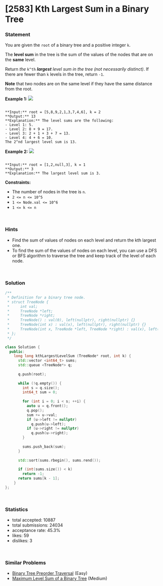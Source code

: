 # [2583] Kth Largest Sum in a Binary Tree



### Statement

You are given the `root` of a binary tree and a positive integer `k`.

The **level sum** in the tree is the sum of the values of the nodes that are on the **same** level.

Return *the* `k^th` ***largest** level sum in the tree (not necessarily distinct)*. If there are fewer than `k` levels in the tree, return `-1`.

**Note** that two nodes are on the same level if they have the same distance from the root.


**Example 1:**
![](https://assets.leetcode.com/uploads/2022/12/14/binaryytreeedrawio-2.png)

```

**Input:** root = [5,8,9,2,1,3,7,4,6], k = 2
**Output:** 13
**Explanation:** The level sums are the following:
- Level 1: 5.
- Level 2: 8 + 9 = 17.
- Level 3: 2 + 1 + 3 + 7 = 13.
- Level 4: 4 + 6 = 10.
The 2^nd largest level sum is 13.

```

**Example 2:**
![](https://assets.leetcode.com/uploads/2022/12/14/treedrawio-3.png)

```

**Input:** root = [1,2,null,3], k = 1
**Output:** 3
**Explanation:** The largest level sum is 3.

```

**Constraints:**
* The number of nodes in the tree is `n`.
* `2 <= n <= 10^5`
* `1 <= Node.val <= 10^6`
* `1 <= k <= n`


<br />

### Hints

- Find the sum of values of nodes on each level and return the kth largest one.
- To find the sum of the values of nodes on each level, you can use a DFS or BFS algorithm to traverse the tree and keep track of the level of each node.

<br />

### Solution

```cpp
/**
 * Definition for a binary tree node.
 * struct TreeNode {
 *     int val;
 *     TreeNode *left;
 *     TreeNode *right;
 *     TreeNode() : val(0), left(nullptr), right(nullptr) {}
 *     TreeNode(int x) : val(x), left(nullptr), right(nullptr) {}
 *     TreeNode(int x, TreeNode *left, TreeNode *right) : val(x), left(left), right(right) {}
 * };
 */

class Solution {
  public:
    long long kthLargestLevelSum (TreeNode* root, int k) {
      std::vector <int64_t> sums;
      std::queue <TreeNode*> q;
      
      q.push(root);
      
      while (!q.empty()) {
        int s = q.size();
        int64_t sum = 0;
        
        for (int i = 0; i < s; ++i) {
          auto u = q.front();
          q.pop();
          sum += u->val;
          if (u->left != nullptr)
            q.push(u->left);
          if (u->right != nullptr)
            q.push(u->right);
        }
        
        sums.push_back(sum);
      }
      
      std::sort(sums.rbegin(), sums.rend());
      
      if (int(sums.size()) < k)
        return -1;
      return sums[k - 1];
    }
};
```

<br />

### Statistics

- total accepted: 10887
- total submissions: 24034
- acceptance rate: 45.3%
- likes: 59
- dislikes: 3

<br />

### Similar Problems

- [Binary Tree Preorder Traversal](https://leetcode.com/problems/binary-tree-preorder-traversal) (Easy)
- [Maximum Level Sum of a Binary Tree](https://leetcode.com/problems/maximum-level-sum-of-a-binary-tree) (Medium)
